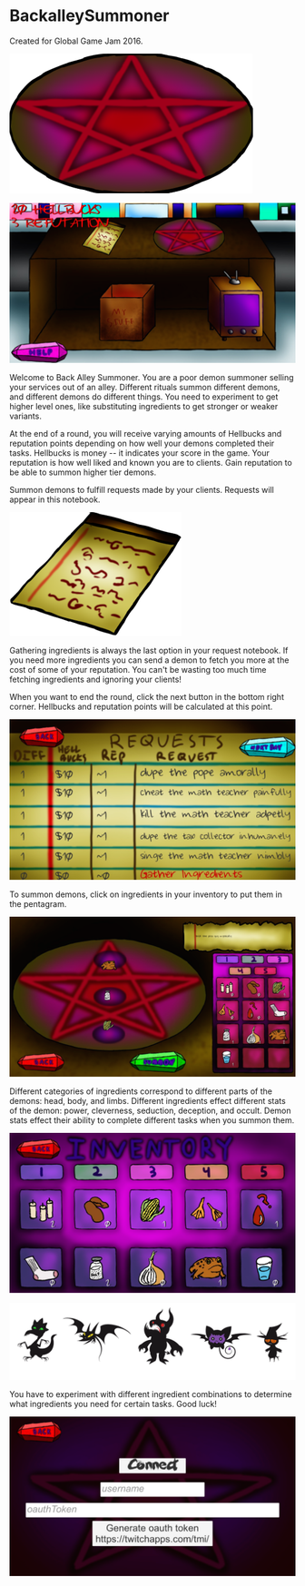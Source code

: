 # BackalleySummoner

Created for Global Game Jam 2016. 

![image](https://github.com/BluShine/BackalleySummoner/blob/master/Assets/prelim/circle.png)

![image](https://github.com/BluShine/BackalleySummoner/blob/master/Assets/screenshots/main_ss.png)

Welcome to Back Alley Summoner. You are a poor demon summoner selling your services out of an alley. Different rituals summon different demons, and different demons do different things.  You need to experiment to get higher level ones, like substituting ingredients to get stronger or weaker variants.

At the end of a round, you will receive varying amounts of Hellbucks and reputation points depending on how well your demons completed their tasks. Hellbucks is money -- it indicates your score in the game. Your reputation is how well liked and known you are to clients. Gain reputation to be able to summon higher tier demons.

Summon demons to fulfill requests made by your clients. Requests will appear in this notebook. 

![image](https://github.com/BluShine/BackalleySummoner/blob/master/Assets/prelim/requests.png)

Gathering ingredients is always the last option in your request notebook. If you need more ingredients you can send a demon to fetch you more at the cost of some of your reputation. You can't be wasting too much time fetching ingredients and ignoring your clients!

When you want to end the round, click the next button in the bottom right corner. Hellbucks and reputation points will be calculated at this point. 

![image](https://github.com/BluShine/BackalleySummoner/blob/master/Assets/screenshots/requests_ss.png)

To summon demons, click on ingredients in your inventory to put them in the pentagram. 

![image](https://github.com/BluShine/BackalleySummoner/blob/master/Assets/screenshots/pentagram_ss.png)

Different categories of ingredients correspond to different parts of the demons: head, body, and limbs. Different ingredients effect different stats of the demon: power, cleverness, seduction, deception, and occult. Demon stats effect their ability to complete different tasks when you summon them. 

![image](https://github.com/BluShine/BackalleySummoner/blob/master/Assets/screenshots/inventory_ss.png)

![image](https://github.com/BluShine/BackalleySummoner/blob/master/Assets/screenshots/demons.png)

You have to experiment with different ingredient combinations to determine what ingredients you need for certain tasks. Good luck! 

![image](https://github.com/BluShine/BackalleySummoner/blob/master/Assets/screenshots/twitch_ss.png)
  





